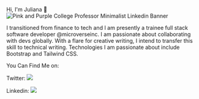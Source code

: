 
Hi, I'm Juliana :wave:
![Pink and Purple College Professor Minimalist Linkedin Banner](https://user-images.githubusercontent.com/60651373/110110620-660fea80-7daf-11eb-923e-7285385ada16.png)

I transitioned from finance to tech and I am presently a trainee full stack software developer @microverseinc. I am passionate about collaborating with devs globally. With a flare for creative writing, I intend to transfer this skill to technical writing. Technologies I am passionate about include Bootstrap and Tailwind CSS.

You Can Find Me on:

Twitter: [![](https://img.shields.io/badge/Twitter-1DA1F2?style=for-the-badge&logo=twitter&logoColor=white)](https://twitter.JulianaOsemeke/)

Linkedin: [![](https://img.shields.io/badge/LinkedIn-0077B5?style=for-the-badge&logo=linkedin&logoColor=white)](https://www.linkedin.com/in/julianaosemeke/)
